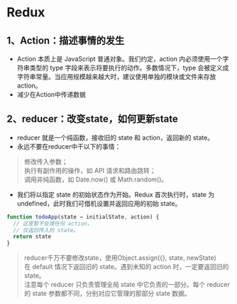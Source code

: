 # Redux
## 1、Action：描述事情的发生
* Action 本质上是 JavaScript 普通对象。我们约定，action 内必须使用一个字符串类型的 type 字段来表示将要执行的动作。多数情况下，type 会被定义成字符串常量。当应用规模越来越大时，建议使用单独的模块或文件来存放 action。
* 减少在Action中传递数据

## 2、reducer：改变state，如何更新state
* reducer 就是一个纯函数，接收旧的 state 和 action，返回新的 state。
* 永远不要在reducer中干以下的事情：
> 修改传入参数；  
> 执行有副作用的操作，如 API 请求和路由跳转；  
> 调用非纯函数，如 Date.now() 或 Math.random()。  
* 我们将以指定 state 的初始状态作为开始。Redux 首次执行时，state 为 undefined，此时我们可借机设置并返回应用的初始 state。
```javascript
function todoApp(state = initialState, action) {
  // 这里暂不处理任何 action，
  // 仅返回传入的 state。
  return state
} 
```
> reducer千万不要修改state，使用Object.assign({}, state,  newState)  
> 在 default 情况下返回旧的 state。遇到未知的 action 时，一定要返回旧的 state。  
注意每个 reducer 只负责管理全局 state 中它负责的一部分。每个 reducer 的 state 参数都不同，分别对应它管理的那部分 state 数据。